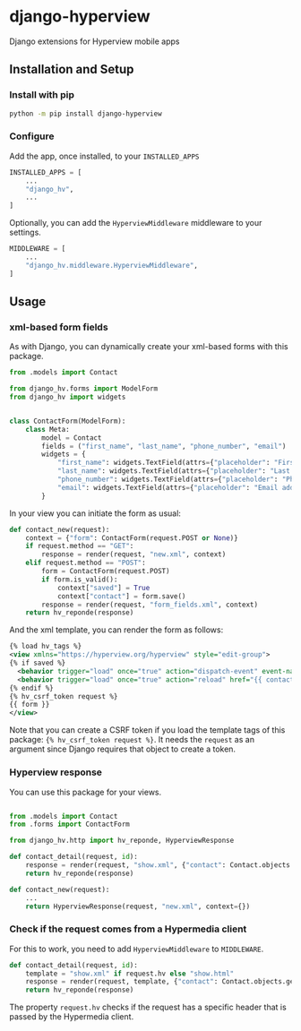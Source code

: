 # django-hyperview 

Django extensions for Hyperview mobile apps


## Installation and Setup

### Install with pip

``` sh
python -m pip install django-hyperview
```

### Configure

Add the app, once installed, to your `INSTALLED_APPS`

```python
INSTALLED_APPS = [
    ...
    "django_hv",
    ...
]
```

Optionally, you can add the `HyperviewMiddleware` middleware to your settings.

```python
MIDDLEWARE = [
    ...
    "django_hv.middleware.HyperviewMiddleware",
]
```


## Usage


### xml-based form fields


As with Django, you can dynamically create your xml-based forms with this package.

```python
from .models import Contact

from django_hv.forms import ModelForm
from django_hv import widgets


class ContactForm(ModelForm):
    class Meta:
        model = Contact
        fields = ("first_name", "last_name", "phone_number", "email")
        widgets = {
            "first_name": widgets.TextField(attrs={"placeholder": "First name"}),
            "last_name": widgets.TextField(attrs={"placeholder": "Last name"}),
            "phone_number": widgets.TextField(attrs={"placeholder": "Phone number"}),
            "email": widgets.TextField(attrs={"placeholder": "Email address"}),
        }

```


In your view you can initiate the form as usual:

```python
def contact_new(request):
    context = {"form": ContactForm(request.POST or None)}
    if request.method == "GET":
        response = render(request, "new.xml", context)
    elif request.method == "POST":
        form = ContactForm(request.POST)
        if form.is_valid():
            context["saved"] = True
            context["contact"] = form.save()
        response = render(request, "form_fields.xml", context)
    return hv_reponde(response)

```

And the xml template, you can render the form as follows:

```xml
{% load hv_tags %}
<view xmlns="https://hyperview.org/hyperview" style="edit-group">
{% if saved %}
  <behavior trigger="load" once="true" action="dispatch-event" event-name="contact-updated" />
  <behavior trigger="load" once="true" action="reload" href="{{ contact.detail_url }}" />
{% endif %}
{% hv_csrf_token request %}
{{ form }}
</view>

```



Note that you can create a CSRF token if you load the template tags of this package: `{% hv_csrf_token request %}`. It needs the `request` as an argument since Django requires that object to create a token.

### Hyperview response



You can use this package for your views.


```python

from .models import Contact
from .forms import ContactForm

from django_hv.http import hv_reponde, HyperviewResponse

def contact_detail(request, id):
    response = render(request, "show.xml", {"contact": Contact.objects.get(id=id)})
    return hv_reponde(response)

def contact_new(request):
    ...
    return HyperviewResponse(request, "new.xml", context={}) 

```



### Check if the request comes from a Hypermedia client

For this to work, you need to add `HyperviewMiddleware` to `MIDDLEWARE`.


```python
def contact_detail(request, id):
    template = "show.xml" if request.hv else "show.html"
    response = render(request, template, {"contact": Contact.objects.get(id=id)})
    return hv_reponde(response)


```


The property `request.hv` checks if the request has a specific header that is passed by the Hypermedia client.